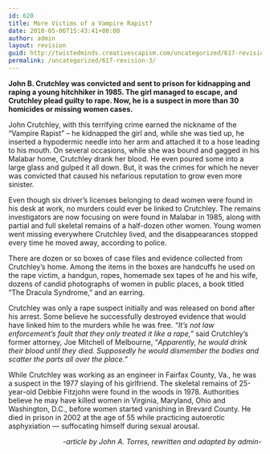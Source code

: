 ```yaml
---
id: 620
title: More Victims of a Vampire Rapist?
date: 2010-05-06T15:43:41+00:00
author: admin
layout: revision
guid: http://twistedminds.creativescapism.com/uncategorized/617-revision-3/
permalink: /uncategorized/617-revision-3/
---
```

<p class="dropcap-first">
  <strong>John B. Crutchley was convicted and sent to prison for kidnapping and raping a young hitchhiker in 1985. The girl managed to escape, and Crutchley plead guilty to rape. Now, he is a suspect in more than 30 homicides or missing women cases.</strong>
</p>

John Crutchley, with this terrifying crime earned the nickname of the &#8220;Vampire Rapist&#8221; &#8211; he kidnapped the girl and, while she was tied up, he inserted a hypodermic needle into her arm and attached it to a hose leading to his mouth. On several occasions, while she was bound and gagged in his Malabar home, Crutchley drank her blood. He even poured some into a large glass and gulped it all down. But, it was the crimes for which he never was convicted that caused his nefarious reputation to grow even more sinister.

Even though six driver&#8217;s licenses belonging to dead women were found in his desk at work, no murders could ever be linked to Crutchley. The remains investigators are now focusing on were found in Malabar in 1985, along with partial and full skeletal remains of a half-dozen other women. Young women went missing everywhere Crutchley lived, and the disappearances stopped every time he moved away, according to police.

There are dozen or so boxes of case files and evidence collected from Crutchley&#8217;s home. Among the items in the boxes are handcuffs he used on the rape victim, a handgun, ropes, homemade sex tapes of he and his wife, dozens of candid photographs of women in public places, a book titled &#8220;The Dracula Syndrome,&#8221; and an earring.

Crutchley was only a rape suspect initially and was released on bond after his arrest. Some believe he successfully destroyed evidence that would have linked him to the murders while he was free. _&#8220;It&#8217;s not law enforcement&#8217;s fault that they only treated it like a rape,&#8221;_ said Crutchley&#8217;s former attorney, Joe Mitchell of Melbourne, &#8220;_Apparently, he would drink their blood until they died. Supposedly he would dismember the bodies and scatter the parts all over the place.&#8221;_

While Crutchley was working as an engineer in Fairfax County, Va., he was a suspect in the 1977 slaying of his girlfriend. The skeletal remains of 25-year-old Debbie Fitzjohn were found in the woods in 1978. Authorities believe he may have killed women in Virginia, Maryland, Ohio and Washington, D.C., before women started vanishing in Brevard County. He died in prison in 2002 at the age of 55 while practicing autoerotic asphyxiation &#8212; suffocating himself during sexual arousal.

<p style="text-align: right;">
  <em>-article by John A. Torres, rewritten and adapted by admin-</em>
</p>